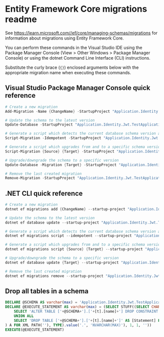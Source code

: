 # Entity Framework Core migrations readme

See <https://learn.microsoft.com//ef/core/managing-schemas/migrations> for information about migrations using Entity Framework Core.

You can perform these commands in the Visual Studio IDE using the Package Manager Console (View > Other Windows > Package Manager Console) or using the dotnet Command Line Interface (CLI) instructions.

Substitute the curly brace (`{}`) enclosed arguments below with the appropriate migration name when executing these commands.

## Visual Studio Package Manager Console quick reference

```powershell
# Create a new migration
Add-Migration -Name {ChangeName} -StartupProject "Application.Identity.Jwt.TestApplication.Api" -Project "Application.Identity.Jwt.TestApplication.Infrastructure"

# Update the schema to the latest version
Update-Database -StartupProject "Application.Identity.Jwt.TestApplication.Api" -Project "Application.Identity.Jwt.TestApplication.Infrastructure"

# Generate a script which detects the current database schema version and updates it to the latest
Script-Migration -Idempotent -StartupProject "Application.Identity.Jwt.TestApplication.Api" -Project "Application.Identity.Jwt.TestApplication.Infrastructure"

# Generate a script which upgrades from and to a specific schema version
Script-Migration {Source} {Target} -StartupProject "Application.Identity.Jwt.TestApplication.Api" -Project "Application.Identity.Jwt.TestApplication.Infrastructure"

# Upgrade/downgrade the schema to a specific version
Update-Database -Migration {Target} -StartupProject "Application.Identity.Jwt.TestApplication.Api" -Project "Application.Identity.Jwt.TestApplication.Infrastructure"

# Remove the last created migration
Remove-Migration -StartupProject "Application.Identity.Jwt.TestApplication.Api" -Project "Application.Identity.Jwt.TestApplication.Infrastructure"
```

## .NET CLI quick reference

```powershell
# Create a new migration
dotnet ef migrations add {ChangeName} --startup-project "Application.Identity.Jwt.TestApplication.Api" --project "Application.Identity.Jwt.TestApplication.Infrastructure"

# Update the schema to the latest version
dotnet ef database update --startup-project "Application.Identity.Jwt.TestApplication.Api" --project "Application.Identity.Jwt.TestApplication.Infrastructure"

# Generate a script which detects the current database schema version and updates it to the latest
dotnet ef migrations script --idempotent --startup-project "Application.Identity.Jwt.TestApplication.Api" --project "Application.Identity.Jwt.TestApplication.Infrastructure"

# Generate a script which upgrades from and to a specific schema version
dotnet ef migrations script {Source} {Target} --startup-project "Application.Identity.Jwt.TestApplication.Api" --project "Application.Identity.Jwt.TestApplication.Infrastructure"

# Upgrade/downgrade the schema to a specific version
dotnet ef database update {Target} --startup-project "Application.Identity.Jwt.TestApplication.Api" --project "Application.Identity.Jwt.TestApplication.Infrastructure"

# Remove the last created migration
dotnet ef migrations remove --startup-project "Application.Identity.Jwt.TestApplication.Api" --project "Application.Identity.Jwt.TestApplication.Infrastructure"
```

## Drop all tables in a schema

```sql
DECLARE @SCHEMA AS varchar(max) = 'Application.Identity.Jwt.TestApplication'
DECLARE @EXECUTE_STATEMENT AS varchar(max) = (SELECT STUFF((SELECT CHAR(13) + CHAR(10) + [Statement] FROM (
    SELECT 'ALTER TABLE ['+@SCHEMA+'].['+[t].[name]+'] DROP CONSTRAINT ['+[fk].[name]+']' AS [Statement] FROM [sys].[foreign_keys] AS [fk] INNER JOIN [sys].[tables] AS [t] ON [t].[object_id] = [fk].[parent_object_id] INNER JOIN [sys].[schemas] AS [s] ON [s].[schema_id] = [t].[schema_id] WHERE [s].[name] = @SCHEMA
    UNION ALL
    SELECT 'DROP TABLE ['+@SCHEMA+'].['+[t].[name]+']' AS [Statement] FROM [sys].[tables] AS [t] INNER JOIN [sys].[schemas] AS [s] ON [s].[schema_id] = [t].[schema_id] WHERE [s].[name] = @SCHEMA
) A FOR XML PATH(''), TYPE).value('.', 'NVARCHAR(MAX)'), 1, 1, ''))
EXECUTE(@EXECUTE_STATEMENT)
```
